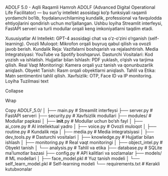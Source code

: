 ADOLF 5.0 - Aqlli Raqamli Hamroh
ADOLF (Advanced Digital Operational Life Facilitator) — bu sun’iy intellekt asosidagi ko‘p funksiyali raqamli yordamchi bo‘lib, foydalanuvchilarning kundalik, professional va favqulodda ehtiyojlarini qondirish uchun mo‘ljallangan. Ushbu loyiha Streamlit interfeysi, FastAPI serveri va turli modullar orqali keng imkoniyatlarni taqdim etadi.

Xususiyatlar
AI Intellekt: GPT-4 asosidagi chat va o‘z-o‘zini o‘rganish (self-learning).
Ovozli Muloqot: Mikrofon orqali buyruq qabul qilish va ovozli javob berish.
Kundalik Reja: Vazifalarni boshqarish va rejalashtirish.
Media Integratsiyasi: YouTube va Spotify boshqaruvi.
Dasturchi Vositalari: Kod yozish va ishlatish.
Hujjatlar bilan Ishlash: PDF yuklash, o‘qish va tarjima qilish.
Real Vaqt Monitoringi: Kamera orqali yuz tanish va qonunbuzarlik aniqlash.
Obyekt Tanish: Rasm orqali obyektlarni aniqlash.
Tahlil va Etika: Matn sentimentini tahlil qilish.
Xavfsizlik: OTP, Face ID va IP monitoring.
Loyiha Tuzilmasi
text

Collapse

Wrap

Copy
ADOLF_5.0/
│
├── main.py              # Streamlit interfeysi
├── server.py            # FastAPI serveri
├── security.py          # Xavfsizlik modullari
├── modules/             # Modullar papkasi
│   ├── __init__.py      # Modullar uchun bo‘sh fayl
│   ├── ai_core.py       # AI intellektual yadro
│   ├── voice.py         # Ovozli muloqot
│   ├── routine.py       # Kundalik reja
│   ├── media.py         # Media integratsiyasi
│   ├── dev_tools.py     # Dasturchi vositalari
│   ├── knowledge.py     # Hujjatlar bilan ishlash
│   ├── monitoring.py    # Real vaqt monitoringi
│   ├── object_intel.py  # Obyekt tanish
│   └── analysis.py      # Tahlil va etika
├── database.py          # SQLite ma’lumotlar bazasi
├── config.py            # API kalitlari va sozlamalar
├── models/              # ML modellari
│   ├── face_model.pkl   # Yuz tanish modeli
│   └── self_learn_model.pkl  # Self-learning modeli
└── requirements.txt     # Kerakli kutubxonalar
